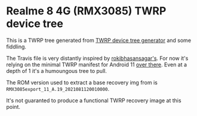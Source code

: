 # Realme 8 4G (RMX3085) TWRP device tree

This is a TWRP tree generated from [TWRP device tree generator](https://github.com/SebaUbuntu/TWRP-device-tree-generator) and some fiddling.

The Travis file is very distantly inspired by
[rokibhasansagar's](https://gist.github.com/rokibhasansagar/15c8e728d94a6bd35a687aac73ef79a5).
For now it's relying on the minimal TWRP manifest for Android 11 [over there](https://github.com/minimal-manifest-twrp/platform_manifest_twrp_aosp). Even at a
depth of 1 it's a humoungous tree to pull.

The ROM version used to extract a base recovery img from is `RMX3085export_11_A.19_2021081120010000`.

It's not guaranted to produce a functional TWRP recovery image at this point.
